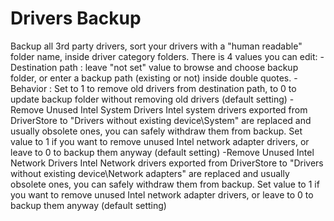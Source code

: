 # Drivers Backup
Backup all 3rd party drivers, sort your drivers with a "human readable" folder name, inside driver category folders.
There is 4 values you can edit:
    -Destination path : leave "not set" value to browse and choose backup folder, or enter a backup path (existing or not) inside double quotes.
    -Behavior : Set to 1 to remove old drivers from destination path, to 0 to update backup folder without removing old drivers (default setting)
    -Remove Unused Intel System Drivers
     Intel system drivers exported from DriverStore to "Drivers without existing device\System" are replaced and usually obsolete ones, you can safely withdraw them from backup.
     Set value to 1 if you want to remove unused Intel network adapter drivers, or leave to 0 to backup them anyway (default setting)
    -Remove Unused Intel Network Drivers
     Intel Network drivers exported from DriverStore to "Drivers without existing device\Network adapters" are replaced and usually obsolete ones, you can safely withdraw them          from backup. Set value to 1 if you want to remove unused Intel network adapter drivers, or leave to 0 to backup them anyway (default setting)
